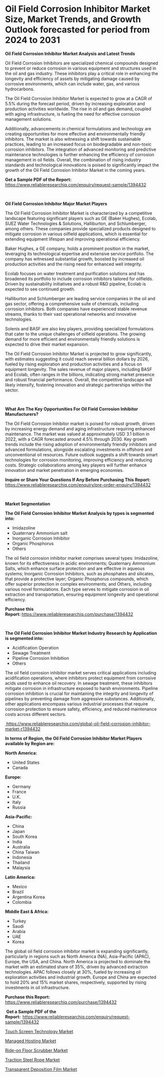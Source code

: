 <p><h1>Oil Field Corrosion Inhibitor Market Size, Market Trends, and Growth Outlook forecasted for period from 2024 to 2031</h1></p><p><strong>Oil Field Corrosion Inhibitor Market Analysis and Latest Trends</strong></p>
<p><p>Oil Field Corrosion Inhibitors are specialized chemical compounds designed to prevent or reduce corrosion in various equipment and structures used in the oil and gas industry. These inhibitors play a critical role in enhancing the longevity and efficiency of assets by mitigating damage caused by corrosive environments, which can include water, gas, and various hydrocarbons. </p><p>The Oil Field Corrosion Inhibitor Market is expected to grow at a CAGR of 5.5% during the forecast period, driven by increasing exploration and production activities worldwide. The rise in oil and gas demand, coupled with aging infrastructure, is fueling the need for effective corrosion management solutions. </p><p>Additionally, advancements in chemical formulations and technology are creating opportunities for more effective and environmentally friendly inhibitors. The market is also witnessing a shift towards sustainable practices, leading to an increased focus on biodegradable and non-toxic corrosion inhibitors. The integration of advanced monitoring and predictive maintenance technologies is further enhancing the efficiency of corrosion management in oil fields. Overall, the combination of rising industry standards and technological innovations is poised to significantly impact the growth of the Oil Field Corrosion Inhibitor Market in the coming years.</p></p>
<p><strong>Get a Sample PDF of the Report:&nbsp;</strong> <a href="https://www.reliableresearchiq.com/enquiry/request-sample/1394432">https://www.reliableresearchiq.com/enquiry/request-sample/1394432</a></p>
<p>&nbsp;</p>
<p><strong>Oil Field Corrosion Inhibitor Major Market Players</strong></p>
<p><p>The Oil Field Corrosion Inhibitor Market is characterized by a competitive landscape featuring significant players such as GE (Baker Hughes), Ecolab, SUEZ Water Technologies & Solutions, Halliburton, and Schlumberger, among others. These companies provide specialized products designed to mitigate corrosion in various oilfield applications, which is essential for extending equipment lifespan and improving operational efficiency.</p><p>Baker Hughes, a GE company, holds a prominent position in the market, leveraging its technological expertise and extensive service portfolio. The company has witnessed substantial growth, boosted by increased oil production activities and the rising need for enhanced well integrity.</p><p>Ecolab focuses on water treatment and purification solutions and has broadened its portfolio to include corrosion inhibitors tailored for oilfields. Driven by sustainability initiatives and a robust R&D pipeline, Ecolab is expected to see continued growth.</p><p>Halliburton and Schlumberger are leading service companies in the oil and gas sector, offering a comprehensive suite of chemicals, including corrosion inhibitors. Both companies have experienced stable revenue streams, thanks to their vast operational networks and innovative technologies.</p><p>Solenis and BASF are also key players, providing specialized formulations that cater to the unique challenges of oilfield operations. The growing demand for more efficient and environmentally friendly solutions is expected to drive their market expansion.</p><p>The Oil Field Corrosion Inhibitor Market is projected to grow significantly, with estimates suggesting it could reach several billion dollars by 2026, fueled by rising exploration and production activities and a focus on equipment longevity. The sales revenue of major players, including BASF and Ecolab, often ranges in the billions, indicating strong market presence and robust financial performance. Overall, the competitive landscape will likely intensify, fostering innovation and strategic partnerships within the sector.</p></p>
<p>&nbsp;</p>
<p><strong>What Are The Key Opportunities For Oil Field Corrosion Inhibitor Manufacturers?</strong></p>
<p><p>The Oil Field Corrosion Inhibitor market is poised for robust growth, driven by increasing energy demand and aging infrastructure requiring enhanced maintenance. The market was valued at approximately USD 3.1 billion in 2022, with a CAGR forecasted around 4.5% through 2030. Key growth trends include the rising adoption of environmentally friendly inhibitors and advanced formulations, alongside escalating investments in offshore and unconventional oil resources. Future outlook suggests a shift towards smart technologies for corrosion monitoring, improving efficiency and reducing costs. Strategic collaborations among key players will further enhance innovation and market penetration in emerging economies.</p></p>
<p><strong>Inquire or Share Your Questions If Any Before Purchasing This Report:</strong> <a href="https://www.reliableresearchiq.com/enquiry/pre-order-enquiry/1394432">https://www.reliableresearchiq.com/enquiry/pre-order-enquiry/1394432</a></p>
<p>&nbsp;</p>
<p><strong>Market Segmentation</strong></p>
<p><strong>The Oil Field Corrosion Inhibitor Market Analysis by types is segmented into:</strong></p>
<p><ul><li>Imidazoline</li><li>Quaternary Ammonium salt</li><li>Inorganic Corrosion Inhibitor</li><li>Organic Phosphorus</li><li>Others</li></ul></p>
<p><p>The oil field corrosion inhibitor market comprises several types: Imidazoline, known for its effectiveness in acidic environments; Quaternary Ammonium Salts, which enhance surface protection and are effective in aqueous systems; Inorganic Corrosion Inhibitors, such as phosphates and silicates, that provide a protective layer; Organic Phosphorus compounds, which offer superior protection in complex environments; and Others, including various novel formulations. Each type serves to mitigate corrosion in oil extraction and transportation, ensuring equipment longevity and operational efficiency.</p></p>
<p><strong>Purchase this Report:&nbsp;</strong><a href="https://www.reliableresearchiq.com/purchase/1394432">https://www.reliableresearchiq.com/purchase/1394432</a></p>
<p>&nbsp;</p>
<p><strong>The Oil Field Corrosion Inhibitor Market Industry Research by Application is segmented into:</strong></p>
<p><ul><li>Acidification Operation</li><li>Sewage Treatment</li><li>Pipeline Corrosion Inhibition</li><li>Others</li></ul></p>
<p><p>The oil field corrosion inhibitor market serves critical applications including acidification operations, where inhibitors protect equipment from corrosive acids used to enhance oil recovery. In sewage treatment, these inhibitors mitigate corrosion in infrastructure exposed to harsh environments. Pipeline corrosion inhibition is crucial for maintaining the integrity and longevity of pipelines by preventing damage from aggressive substances. Additionally, other applications encompass various industrial processes that require corrosion protection to ensure safety, efficiency, and reduced maintenance costs across different sectors.</p></p>
<p><a href="https://www.reliableresearchiq.com/global-oil-field-corrosion-inhibitor-market-r1394432">&nbsp;https://www.reliableresearchiq.com/global-oil-field-corrosion-inhibitor-market-r1394432</a></p>
<p><strong>In terms of Region, the Oil Field Corrosion Inhibitor Market Players available by Region are:</strong></p>
<p>
    <p> <strong> North America: </strong>
        <ul>
            <li>United States</li>
            <li>Canada</li>
        </ul>
        </p> 
    <p> <strong> Europe: </strong>
        <ul>
            <li>Germany</li>
            <li>France</li>
            <li>U.K.</li>
            <li>Italy</li>
            <li>Russia</li>
        </ul>
        </p> 
    <p> <strong> Asia-Pacific: </strong>
        <ul>
            <li>China</li>
            <li>Japan</li>
            <li>South Korea</li>
            <li>India</li>
            <li>Australia</li>
            <li>China Taiwan</li>
            <li>Indonesia</li>
            <li>Thailand</li>
            <li>Malaysia</li>
        </ul>
        </p> 
    <p> <strong> Latin America: </strong>
        <ul>
            <li>Mexico</li>
            <li>Brazil</li>
            <li>Argentina Korea</li>
            <li>Colombia</li>
        </ul>
        </p> 
    <p> <strong> Middle East & Africa: </strong>
        <ul>
            <li>Turkey</li>
            <li>Saudi</li>
            <li>Arabia</li>
            <li>UAE</li>
            <li>Korea</li>
        </ul>
    </p>
    </p>
<p><p>The global oil field corrosion inhibitor market is expanding significantly, particularly in regions such as North America (NA), Asia-Pacific (APAC), Europe, the USA, and China. North America is projected to dominate the market with an estimated share of 35%, driven by advanced extraction technologies. APAC follows closely at 30%, fueled by increasing oil exploration activities and industrial growth. Europe and China are expected to hold 20% and 15% market shares, respectively, supported by rising investments in oil infrastructure.</p></p>
<p><strong>Purchase this Report: </strong><a href="https://www.reliableresearchiq.com/purchase/1394432">https://www.reliableresearchiq.com/purchase/1394432</a></p>
<p>&nbsp;<strong>Get a Sample PDF of the Report:&nbsp;&nbsp;</strong><a href="https://www.reliableresearchiq.com/enquiry/request-sample/1394432">https://www.reliableresearchiq.com/enquiry/request-sample/1394432</a></p>
<p><strong></strong></p>
<p><p><a href="https://www.linkedin.com/pulse/what-emerging-market-trends-touch-screen-technology-detailed-overview-ukwoe?trackingId=D03VEc7VQ%2FirmIDRcw0XuA%3D%3D">Touch Screen Technology Market</a></p><p><a href="https://www.linkedin.com/pulse/market-insights-global-managed-hosting-forecast-innovation-vq22e?trackingId=Ol5kmL0vRFSwpz8%2Fw%2FBwPQ%3D%3D">Managed Hosting Market</a></p><p><a href="https://github.com/aiko92han/Market-Research-Report-List-1/blob/main/ride-on-floor-scrubber-market.md">Ride-on Floor Scrubber Market</a></p><p><a href="https://issuu.com/reportprime-2/docs/traction-steel-rope-market-size-203_9bade6d0bec9c8">Traction Steel Rope Market</a></p><p><a href="https://issuu.com/reportprime-2/docs/transparent-deposition-film-market-_af6dadfbde83d8">Transparent Deposition Film Market</a></p></p>